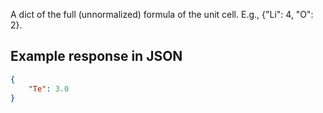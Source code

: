 A dict of the full (unnormalized) formula of the unit cell. E.g., {"Li": 4, "O": 2}.















































## Example response in JSON

```json
{
    "Te": 3.0
}
```

